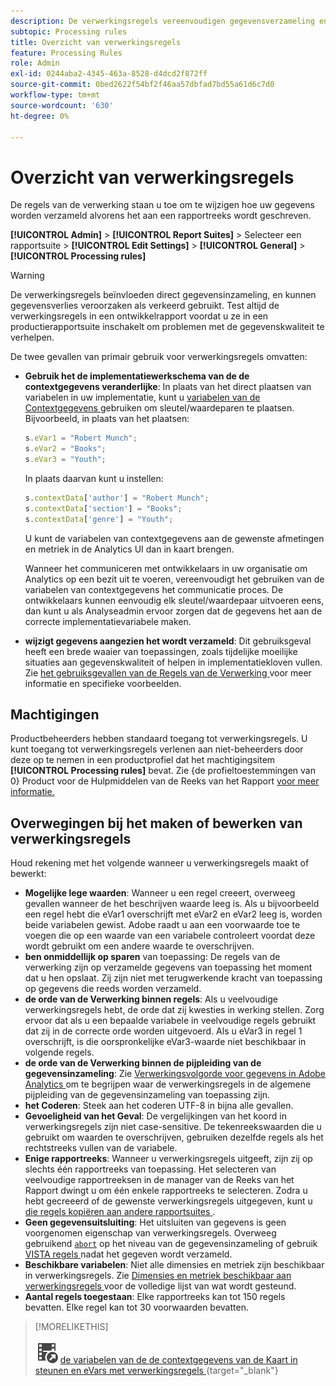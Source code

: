 ```yaml
---
description: De verwerkingsregels vereenvoudigen gegevensverzameling en beheren inhoud aangezien het naar rapportering wordt verzonden.
subtopic: Processing rules
title: Overzicht van verwerkingsregels
feature: Processing Rules
role: Admin
exl-id: 0244aba2-4345-463a-8528-d4dcd2f872ff
source-git-commit: 0bed2622f54bf2f46aa57dbfad7bd55a61d6c7d0
workflow-type: tm+mt
source-wordcount: '630'
ht-degree: 0%

---
```


# Overzicht van verwerkingsregels

De regels van de verwerking staan u toe om te wijzigen hoe uw gegevens worden verzameld alvorens het aan een rapportreeks wordt geschreven.

**[!UICONTROL Admin]** > **[!UICONTROL Report Suites]** > Selecteer een rapportsuite > **[!UICONTROL Edit Settings]** > **[!UICONTROL General]** > **[!UICONTROL Processing rules]**

>[!WARNING]
>
>De verwerkingsregels beïnvloeden direct gegevensinzameling, en kunnen gegevensverlies veroorzaken als verkeerd gebruikt. Test altijd de verwerkingsregels in een ontwikkelrapport voordat u ze in een productierapportsuite inschakelt om problemen met de gegevenskwaliteit te verhelpen.

De twee gevallen van primair gebruik voor verwerkingsregels omvatten:

* **Gebruik het de implementatiewerkschema van de de contextgegevens veranderlijke**: In plaats van het direct plaatsen van variabelen in uw implementatie, kunt u [ variabelen van de Contextgegevens ](/help/implement/vars/page-vars/contextdata.md) gebruiken om sleutel/waardeparen te plaatsen. Bijvoorbeeld, in plaats van het plaatsen:

  ```js
  s.eVar1 = "Robert Munch";
  s.eVar2 = "Books";
  s.eVar3 = "Youth";
  ```

  In plaats daarvan kunt u instellen:

  ```js
  s.contextData['author'] = "Robert Munch";
  s.contextData['section'] = "Books";
  s.contextData['genre'] = "Youth";
  ```

  U kunt de variabelen van contextgegevens aan de gewenste afmetingen en metriek in de Analytics UI dan in kaart brengen.

  Wanneer het communiceren met ontwikkelaars in uw organisatie om Analytics op een bezit uit te voeren, vereenvoudigt het gebruiken van de variabelen van contextgegevens het communicatie proces. De ontwikkelaars kunnen eenvoudig elk sleutel/waardepaar uitvoeren eens, dan kunt u als Analyseadmin ervoor zorgen dat de gegevens het aan de correcte implementatievariabele maken.

* **wijzigt gegevens aangezien het wordt verzameld**: Dit gebruiksgeval heeft een brede waaier van toepassingen, zoals tijdelijke moeilijke situaties aan gegevenskwaliteit of helpen in implementatiekloven vullen. Zie [ het gebruiksgevallen van de Regels van de Verwerking ](pr-use-cases.md) voor meer informatie en specifieke voorbeelden.

## Machtigingen

Productbeheerders hebben standaard toegang tot verwerkingsregels. U kunt toegang tot verwerkingsregels verlenen aan niet-beheerders door deze op te nemen in een productprofiel dat het machtigingsitem **[!UICONTROL Processing rules]** bevat. Zie {de profieltoestemmingen van 0} Product voor de Hulpmiddelen van de Reeks van het Rapport [ voor meer informatie.](/help/admin/admin-console/permissions/report-suite-tools.md)

## Overwegingen bij het maken of bewerken van verwerkingsregels

Houd rekening met het volgende wanneer u verwerkingsregels maakt of bewerkt:

* **Mogelijke lege waarden**: Wanneer u een regel creeert, overweeg gevallen wanneer de het beschrijven waarde leeg is. Als u bijvoorbeeld een regel hebt die eVar1 overschrijft met eVar2 en eVar2 leeg is, worden beide variabelen gewist. Adobe raadt u aan een voorwaarde toe te voegen die op een waarde van een variabele controleert voordat deze wordt gebruikt om een andere waarde te overschrijven.
* **ben onmiddellijk op sparen** van toepassing: De regels van de verwerking zijn op verzamelde gegevens van toepassing het moment dat u hen opslaat. Zij zijn niet met terugwerkende kracht van toepassing op gegevens die reeds worden verzameld.
* **de orde van de Verwerking binnen regels**: Als u veelvoudige verwerkingsregels hebt, de orde dat zij kwesties in werking stellen. Zorg ervoor dat als u een bepaalde variabele in veelvoudige regels gebruikt dat zij in de correcte orde worden uitgevoerd. Als u eVar3 in regel 1 overschrijft, is die oorspronkelijke eVar3-waarde niet beschikbaar in volgende regels.
* **de orde van de Verwerking binnen de pijpleiding van de gegevensinzameling**: Zie [ Verwerkingsvolgorde voor gegevens in Adobe Analytics ](/help/technotes/processing-order.md) om te begrijpen waar de verwerkingsregels in de algemene pijpleiding van de gegevensinzameling van toepassing zijn.
* **het Coderen**: Steek aan het coderen UTF-8 in bijna alle gevallen.
* **Gevoeligheid van het Geval**: De vergelijkingen van het koord in verwerkingsregels zijn niet case-sensitive. De tekenreekswaarden die u gebruikt om waarden te overschrijven, gebruiken dezelfde regels als het rechtstreeks vullen van de variabele.
* **Enige rapportreeks**: Wanneer u verwerkingsregels uitgeeft, zijn zij op slechts één rapportreeks van toepassing. Het selecteren van veelvoudige rapportreeksen in de manager van de Reeks van het Rapport dwingt u om één enkele rapportreeks te selecteren. Zodra u hebt gecreeerd of de gewenste verwerkingsregels uitgegeven, kunt u [ die regels kopiëren aan andere rapportsuites ](pr-copy.md).
* **Geen gegevensuitsluiting**: Het uitsluiten van gegevens is geen voorgenomen eigenschap van verwerkingsregels. Overweeg gebruikend [`abort`](/help/implement/vars/config-vars/abort.md) op het niveau van de gegevensinzameling of gebruik [ VISTA regels ](/help/technotes/vista.md) nadat het gegeven wordt verzameld.
* **Beschikbare variabelen**: Niet alle dimensies en metriek zijn beschikbaar in verwerkingsregels. Zie [ Dimensies en metriek beschikbaar aan verwerkingsregels ](pr-variables.md) voor de volledige lijst van wat wordt gesteund.
* **Aantal regels toegestaan**: Elke rapportreeks kan tot 150 regels bevatten. Elke regel kan tot 30 voorwaarden bevatten.

>[!MORELIKETHIS]
>
>![ VideoCheckedOut ](/help/assets/icons/VideoCheckedOut.svg) [ de variabelen van de de contextgegevens van de Kaart in steunen en eVars met verwerkingsregels ](https://experienceleague.adobe.com/en/docs/analytics-learn/tutorials/implementation/implementation-basics/map-contextdata-variables-into-props-and-evars-with-processing-rules){target="_blank"}

